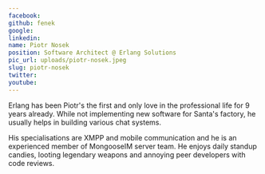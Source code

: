 ```yaml
---
facebook: 
github: fenek
google: 
linkedin: 
name: Piotr Nosek
position: Software Architect @ Erlang Solutions
pic_url: uploads/piotr-nosek.jpeg
slug: piotr-nosek
twitter: 
youtube: 
---
```

<p>Erlang has been Piotr&#39;s the first and only love in the professional life for 9 years already. While not implementing new software for Santa&#39;s factory, he usually helps in building various chat systems.</p>

<p>His specialisations are XMPP and mobile communication and he is an experienced member of MongooseIM server team. He enjoys daily standup candies, looting legendary weapons and annoying peer developers with code reviews.</p>
